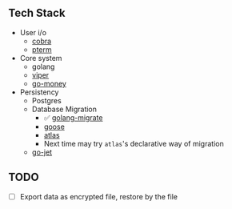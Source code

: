 ## Tech Stack

- User i/o
	- [cobra](https://github.com/spf13/cobra)
	- [pterm](https://github.com/pterm/pterm)
- Core system
	- golang
	- [viper](https://github.com/spf13/viper)
    - [go-money](https://github.com/Rhymond/go-money)
- Persistency
	- Postgres
    - Database Migration
        - ✅ [golang-migrate](https://github.com/golang-migrate/migrate/blob/master/database/postgres/TUTORIAL.md)
        - [goose](https://github.com/pressly/goose)
        - [atlas](https://atlasgo.io/)
        - Next time may try `atlas`'s declarative way of migration
    - [go-jet](https://github.com/go-jet/jet)

## TODO
- [ ] Export data as encrypted file, restore by the file
